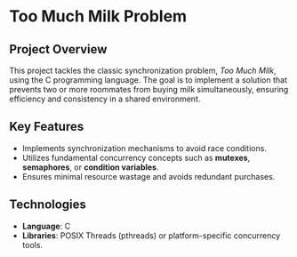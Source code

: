# **Too Much Milk Problem**

## **Project Overview**
This project tackles the classic synchronization problem, *Too Much Milk*, using the C programming language. The goal is to implement a solution that prevents two or more roommates from buying milk simultaneously, ensuring efficiency and consistency in a shared environment.

## **Key Features**
- Implements synchronization mechanisms to avoid race conditions.
- Utilizes fundamental concurrency concepts such as **mutexes**, **semaphores**, or **condition variables**.
- Ensures minimal resource wastage and avoids redundant purchases.

## **Technologies**
- **Language**: C
- **Libraries**: POSIX Threads (pthreads) or platform-specific concurrency tools.
